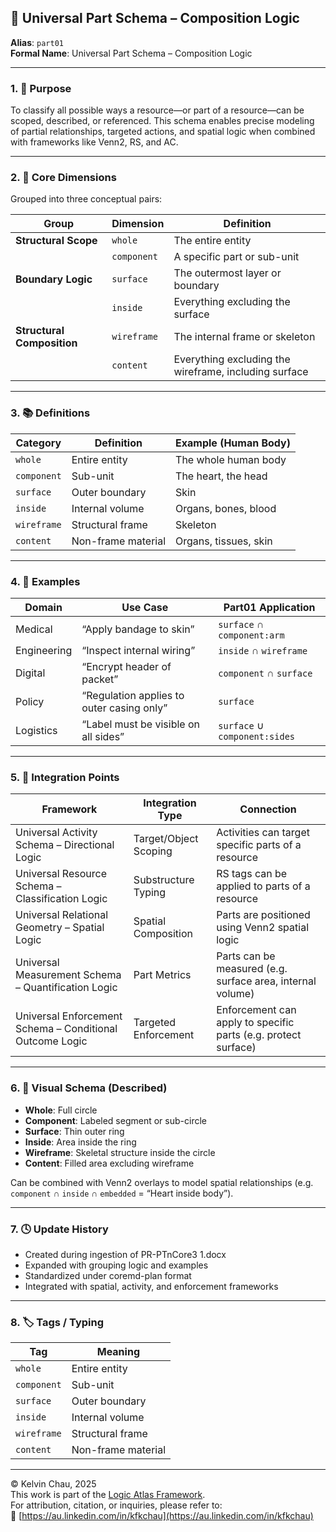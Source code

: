## 🧠 Universal Part Schema – Composition Logic

**Alias**: `part01`  
**Formal Name**: Universal Part Schema – Composition Logic  

---

### 1. 🧩 Purpose

To classify all possible ways a resource—or part of a resource—can be scoped, described, or referenced. This schema enables precise modeling of partial relationships, targeted actions, and spatial logic when combined with frameworks like Venn2, RS, and AC.

---

### 2. 🧠 Core Dimensions

Grouped into three conceptual pairs:

| **Group**              | **Dimension** | **Definition** |
|------------------------|---------------|----------------|
| **Structural Scope**   | `whole`       | The entire entity |
|                        | `component`   | A specific part or sub-unit |
| **Boundary Logic**     | `surface`     | The outermost layer or boundary |
|                        | `inside`      | Everything excluding the surface |
| **Structural Composition** | `wireframe`   | The internal frame or skeleton |
|                        | `content`     | Everything excluding the wireframe, including surface |

---

### 3. 📚 Definitions

| **Category** | **Definition** | **Example (Human Body)** |
|--------------|----------------|---------------------------|
| `whole`      | Entire entity | The whole human body |
| `component`  | Sub-unit | The heart, the head |
| `surface`    | Outer boundary | Skin |
| `inside`     | Internal volume | Organs, bones, blood |
| `wireframe`  | Structural frame | Skeleton |
| `content`    | Non-frame material | Organs, tissues, skin |

---

### 4. 🧪 Examples

| **Domain**     | **Use Case**                        | **Part01 Application** |
|----------------|-------------------------------------|-------------------------|
| Medical        | “Apply bandage to skin”             | `surface` ∩ `component:arm` |
| Engineering    | “Inspect internal wiring”           | `inside` ∩ `wireframe` |
| Digital        | “Encrypt header of packet”          | `component` ∩ `surface` |
| Policy         | “Regulation applies to outer casing only” | `surface` |
| Logistics      | “Label must be visible on all sides”| `surface` ∪ `component:sides` |

---

### 5. 🔗 Integration Points

| **Framework** | **Integration Type** | **Connection** |
|---------------|----------------------|----------------|
| Universal Activity Schema – Directional Logic | Target/Object Scoping | Activities can target specific parts of a resource |
| Universal Resource Schema – Classification Logic | Substructure Typing | RS tags can be applied to parts of a resource |
| Universal Relational Geometry – Spatial Logic | Spatial Composition | Parts are positioned using Venn2 spatial logic |
| Universal Measurement Schema – Quantification Logic | Part Metrics | Parts can be measured (e.g. surface area, internal volume) |
| Universal Enforcement Schema – Conditional Outcome Logic | Targeted Enforcement | Enforcement can apply to specific parts (e.g. protect surface) |

---

### 6. 🧭 Visual Schema (Described)

- **Whole**: Full circle
- **Component**: Labeled segment or sub-circle
- **Surface**: Thin outer ring
- **Inside**: Area inside the ring
- **Wireframe**: Skeletal structure inside the circle
- **Content**: Filled area excluding wireframe

Can be combined with Venn2 overlays to model spatial relationships (e.g. `component` ∩ `inside` ∩ `embedded` = “Heart inside body”).

---

### 7. 🕓 Update History

- Created during ingestion of PR-PTnCore3 1.docx
- Expanded with grouping logic and examples
- Standardized under coremd-plan format
- Integrated with spatial, activity, and enforcement frameworks

---

### 8. 🏷️ Tags / Typing

| **Tag**      | **Meaning** |
|--------------|-------------|
| `whole`      | Entire entity |
| `component`  | Sub-unit |
| `surface`    | Outer boundary |
| `inside`     | Internal volume |
| `wireframe`  | Structural frame |
| `content`    | Non-frame material |

---

© Kelvin Chau, 2025  
This work is part of the [Logic Atlas Framework](https://github.com/kfkchau/logic-atlas/).  
For attribution, citation, or inquiries, please refer to:  
🔗 [https://au.linkedin.com/in/kfkchau](https://au.linkedin.com/in/kfkchau)
